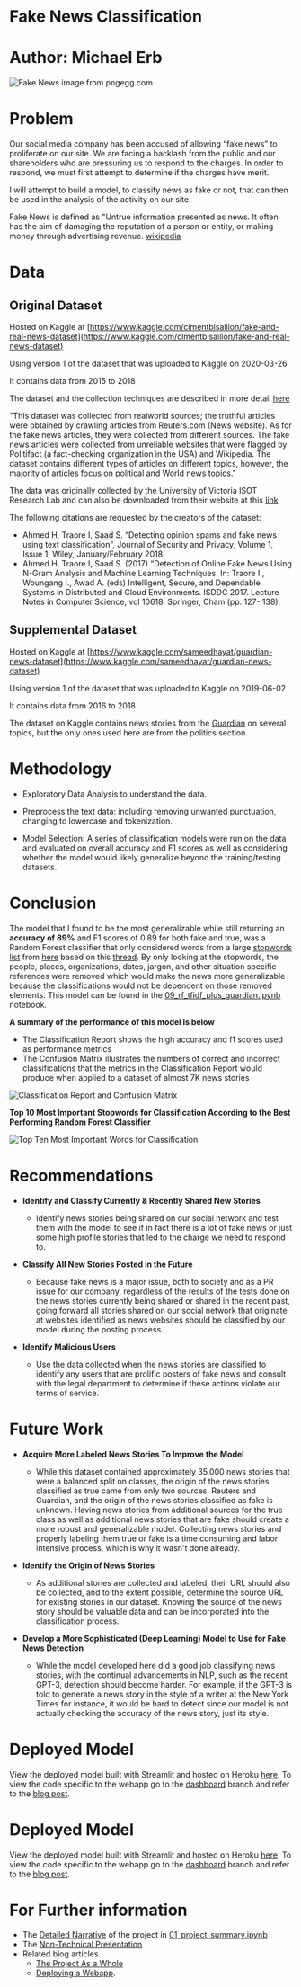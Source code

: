 # Fake News Classification

# Author: Michael Erb

![Fake News](images/fake-news-disinformation-lie-misinformation-fake-news.png)
image from pngegg.com

# Problem

Our social media company has been accused of allowing “fake news” to proliferate on our site. We are facing a backlash from the public and our shareholders who are pressuring us to respond to the charges. In order to respond, we must first attempt to determine if the charges have merit.

I will attempt to build a model, to classify news as fake or not, that can then be used in the analysis of the activity on our site.

Fake News is defined as "Untrue information presented as news. It often has the aim of damaging the reputation of a person or entity, or making money through advertising revenue. [wikipedia](https://en.wikipedia.org/wiki/Fake_news)

# Data

## Original Dataset

Hosted on Kaggle at [https://www.kaggle.com/clmentbisaillon/fake-and-real-news-dataset](https://www.kaggle.com/clmentbisaillon/fake-and-real-news-dataset)

Using version 1 of the dataset that was uploaded to Kaggle on 2020-03-26

It contains data from 2015 to 2018

The dataset and the collection techniques are described in more detail [here](https://www.uvic.ca/engineering/ece/isot/assets/docs/ISOT_Fake_News_Dataset_ReadMe.pdf)

"This dataset was collected from realworld sources; the truthful articles were obtained by crawling articles from Reuters.com (News website). As for the fake news articles, they were collected from different sources. The fake news articles were collected from unreliable websites that were flagged by Politifact (a fact-checking organization in the USA) and Wikipedia. The dataset contains different types of articles on different topics, however, the majority of articles focus on political and World news topics."

The data was originally collected by the University of Victoria ISOT Research Lab and can also be downloaded from their website at this [link](https://www.uvic.ca/engineering/ece/isot/datasets/fake-news/index.php)

The following citations are requested by the creators of the dataset:
* Ahmed H, Traore I, Saad S. “Detecting opinion spams and fake news using text classification”, Journal of Security and Privacy, Volume 1, Issue 1, Wiley, January/February 2018.
* Ahmed H, Traore I, Saad S. (2017) “Detection of Online Fake News Using N-Gram Analysis and Machine Learning Techniques. In: Traore I., Woungang I., Awad A. (eds) Intelligent, Secure, and Dependable Systems in Distributed and Cloud Environments. ISDDC 2017. Lecture Notes in Computer Science, vol 10618. Springer, Cham (pp. 127- 138).

## Supplemental Dataset

Hosted on Kaggle at [https://www.kaggle.com/sameedhayat/guardian-news-dataset](https://www.kaggle.com/sameedhayat/guardian-news-dataset)

Using version 1 of the dataset that was uploaded to Kaggle on 2019-06-02

It contains data from 2016 to 2018.

The dataset on Kaggle contains news stories from the [Guardian](https://www.theguardian.com/us) on several topics, but the only ones used here are from the politics section.

# Methodology

* Exploratory Data Analysis to understand the data.


* Preprocess the text data: including removing unwanted punctuation, changing to lowercase and tokenization.


* Model Selection: A series of classification models were run on the data and evaluated on overall accuracy and F1 scores as well as considering whether the model would likely generalize beyond the training/testing datasets.

# Conclusion

The model that I found to be the most generalizable while still returning an **accuracy of 89%** and F1 scores of 0.89 for both fake and true, was a Random Forest classifier that only considered words from a large [stopwords list](data/gist_stopwords.txt) from [here](https://gist.github.com/ZohebAbai/513218c3468130eacff6481f424e4e64) based on this [thread](https://gist.github.com/sebleier/554280).  By only looking at the stopwords, the people, places, organizations, dates, jargon, and other situation specific references were removed which would make the news more generalizable because the classifications would not be dependent on those removed elements.  This model can be found in the [09_rf_tfidf_plus_guardian.ipynb](notebooks/09_rf_tfidf_plus_guardian.ipynb) notebook.

**A summary of the performance of this model is below**
* The Classification Report shows the high accuracy and f1 scores used as performance metrics
* The Confusion Matrix illustrates the numbers of correct and incorrect classifications that the metrics in the Classification Report would produce when applied to a dataset of almost 7K news stories

![Classification Report and Confusion Matrix](images/classification_report.png)

**Top 10 Most Important Stopwords for Classification According to the Best Performing Random Forest Classifier**

![Top Ten Most Important Words for Classification](images/feature_importance.png)


# Recommendations

* **Identify and Classify Currently & Recently Shared New Stories**
    * Identify news stories being shared on our social network and test them with the model to see if in fact there is a lot of fake news or just some high profile stories that led to the charge we need to respond to.

* **Classify All New Stories Posted in the Future**
    * Because fake news is a major issue, both to society and as a PR issue for our company, regardless of the results of the tests done on the news stories currently being shared or shared in the recent past, going forward all stories shared on our social network that originate at websites identified as news websites should be classified by our model during the posting process.

* **Identify Malicious Users**
    * Use the data collected when the news stories are classified to identify any users that are prolific posters of fake news and consult with the legal department to determine if these actions violate our terms of service.

# Future Work

* **Acquire More Labeled News Stories To Improve the Model**

    * While this dataset contained approximately 35,000 news stories that were a balanced split on classes, the origin of  the news stories classified as true came from only two sources, Reuters and Guardian, and the origin of the news stories classified as fake is unknown.  Having news stories from additional sources for the true class as well as additional news stories that are fake should create a more robust and generalizable model.  Collecting news stories and properly labeling them true or fake is a time consuming and labor intensive process, which is why it wasn't done already.

* **Identify the Origin of News Stories**

    * As additional stories are collected and labeled, their URL should also be collected, and to the extent possible, determine the source URL for existing stories in our dataset.  Knowing the source of the news story should be valuable data and can be incorporated into the classification process.

* **Develop a More Sophisticated (Deep Learning) Model to Use for Fake News Detection**  

    * While the model developed here did a good job classifying news stories, with the continual advancements in NLP, such as the recent GPT-3, detection should become harder. For example, if the GPT-3 is told to generate a news story in the style of a writer at the New York Times for instance, it would be hard to detect since our model is not actually checking the accuracy of the news story, just its style.

# Deployed Model

View the deployed model built with Streamlit and hosted on Heroku [here](https://agile-tor-23064.herokuapp.com/).  To view the code specific to the webapp go to the [dashboard](https://github.com/merb92/fake-news-classification/tree/dashboard) branch and refer to the [blog post](https://medium.com/analytics-vidhya/deploy-an-nlp-model-with-streamlit-and-heroku-5f0ae4b9048c).

# Deployed Model

View the deployed model built with Streamlit and hosted on Heroku [here](https://agile-tor-23064.herokuapp.com/).  To view the code specific to the webapp go to the [dashboard](https://github.com/merb92/fake-news-classification/tree/dashboard) branch and refer to the [blog post](https://medium.com/analytics-vidhya/deploy-an-nlp-model-with-streamlit-and-heroku-5f0ae4b9048c).

# For Further information

* The [Detailed Narrative](01_project_summary.ipynb) of the project in [01_project_summary.ipynb](01_project_summary.ipynb)
* The [Non-Technical Presentation](fake_news_classification.pdf)
* Related blog articles
    * [The Project As a Whole](https://merb92.medium.com/too-good-to-be-true-nlp-c97868c2db55)
    * [Deploying a Webapp](https://medium.com/analytics-vidhya/deploy-an-nlp-model-with-streamlit-and-heroku-5f0ae4b9048c).

